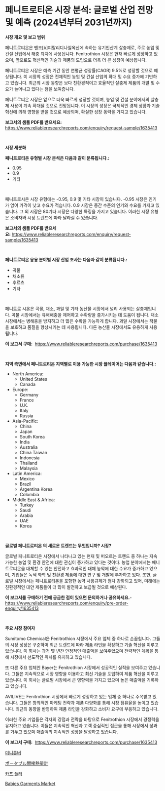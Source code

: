 <p><h1>페니트로티온 시장 분석: 글로벌 산업 전망 및 예측 (2024년부터 2031년까지)</h1></p><p><strong>시장 개요 및 보고 범위</strong></p>
<p><p>페니트로티온은 벤조[b]피랄리디나일옥신에 속하는 유기인산계 살충제로, 주로 농업 및 건설 산업에서 해충 퇴치에 사용됩니다. Fenitrothion 시장은 현재 빠르게 성장하고 있으며, 앞으로도 혁신적인 기술과 제품의 도입으로 더욱 더 큰 성장이 예상됩니다.</p><p>페니트로티온 시장은 예측 기간 동안 연평균 성장률(CAGR) 9.5%로 성장할 것으로 예상됩니다. 이 시장의 성장은 전체적인 농업 및 건설 산업의 확대 및 수요 증가에 기반하고 있습니다. 최근의 시장 동향은 보다 친환경적이고 효율적인 살충제 제품의 개발 및 수요가 늘어나고 있다는 점을 보여줍니다.</p><p>페니트로티온 시장은 앞으로 더욱 빠르게 성장할 것이며, 농업 및 건설 분야에서의 살충제 사용이 계속 확대될 것으로 전망됩니다. 이 시장의 성장은 국제적인 경제 상황과 기술 혁신에 의해 영향을 받을 것으로 예상되며, 확실한 성장 동력을 가지고 있습니다.</p></p>
<p><strong>보고서의 샘플 PDF를 받으세요:</strong> <a href="https://www.reliableresearchreports.com/enquiry/request-sample/1635413">https://www.reliableresearchreports.com/enquiry/request-sample/1635413</a></p>
<p>&nbsp;</p>
<p><strong>시장 세분화</strong></p>
<p><strong>페니트로티온 유형별 시장 분석은 다음과 같이 분류됩니다.:</strong></p>
<p><ul><li>0.95</li><li>0.9</li><li>기타</li></ul></p>
<p>&nbsp;</p>
<p><p>페니트로시온 시장 유형에는 -0.95, 0.9 및 기타 시장이 있습니다. -0.95 시장은 인기가 없어 가격이 낮고 수요가 적습니다. 0.9 시장은 중간 수준의 인기와 수요를 가지고 있습니다. 그 외 시장은 80기타 시장은 다양한 특징을 가지고 있습니다. 이러한 시장 유형은 소비자와 시장 트렌드에 따라 달라질 수 있습니다.</p></p>
<p><strong>보고서의 샘플 PDF를 받으세요:</strong>&nbsp;<a href="https://www.reliableresearchreports.com/enquiry/request-sample/1635413">https://www.reliableresearchreports.com/enquiry/request-sample/1635413</a></p>
<p>&nbsp;</p>
<p><strong> 페니트로티온 응용 분야별 시장 산업 조사는 다음과 같이 분류됩니다.:</strong></p>
<p><ul><li>곡물</li><li>채소류</li><li>후르츠</li><li>기타</li></ul></p>
<p>&nbsp;</p>
<p><p>페니트로 시온은 곡물, 채소, 과일 및 기타 농산물 시장에서 널리 사용되는 살충제입니다. 곡물 시장에서는 유해해충을 제어하고 수확량을 증가시키는 데 도움이 됩니다. 채소 시장에서는 병해충을 방지하고 더 많은 수확을 가능하게 합니다. 과일 시장에서는 작물을 보호하고 품질을 향상시키는 데 사용됩니다. 다른 농산물 시장에서도 유용하게 사용됩니다.</p></p>
<p><strong>이 보고서 구매:</strong>&nbsp; <a href="https://www.reliableresearchreports.com/purchase/1635413">https://www.reliableresearchreports.com/purchase/1635413</a></p>
<p>&nbsp;</p>
<p><strong>지역 측면에서 페니트로티온 지역별로 이용 가능한 시장 플레이어는 다음과 같습니다.:</strong></p>
<p><ul>
    <li>
        North America:
        <ul>
            <li>United States</li>
            <li>Canada</li>
        </ul>
    </li>
    <li>
        Europe:
        <ul>
            <li>Germany</li>
            <li>France</li>
            <li>U.K.</li>
            <li>Italy</li>
            <li>Russia</li>
        </ul>
    </li>
    <li>
        Asia-Pacific:
        <ul>
            <li>China</li>
            <li>Japan</li>
            <li>South Korea</li>
            <li>India</li>
            <li>Australia</li>
            <li>China Taiwan</li>
            <li>Indonesia</li>
            <li>Thailand</li>
            <li>Malaysia</li>
        </ul>
    </li>
    <li>
        Latin America:
        <ul>
            <li>Mexico</li>
            <li>Brazil</li>
            <li>Argentina Korea</li>
            <li>Colombia</li>
        </ul>
    </li>
    <li>
        Middle East & Africa:
        <ul>
            <li>Turkey</li>
            <li>Saudi</li>
            <li>Arabia</li>
            <li>UAE</li>
            <li>Korea</li>
        </ul>
    </li>
    </ul></p>
<p>&nbsp;</p>
<p><strong>글로벌 페니트로티온 의 새로운 트렌드는 무엇입니까? 시장?</strong></p>
<p><p>글로벌 페니트로티온 시장에서 나타나고 있는 현재 및 떠오르는 트렌드 중 하나는 지속 가능한 농업 및 환경 안전에 대한 관심이 증가하고 있다는 것이다. 농업 분야에서는 페니트로티온을 대체할 수 있는 안전하고 효과적인 대체 농약에 대한 수요가 증가하고 있으며, 기업들은 녹색 화학 및 친환경 제품에 대한 연구 및 개발에 투자하고 있다. 또한, 글로벌 시장에서는 페니트로티온을 포함한 농약 사용규제가 점차 강화되고 있어, 미래에는 친환경적인 대안 제품들이 더 많이 발전하고 보급될 것으로 예상된다.</p></p>
<p><strong>이 보고서를 구매하기 전에 궁금한 점이 있으면 문의하거나 공유하세요.</strong>- <a href="https://www.reliableresearchreports.com/enquiry/pre-order-enquiry/1635413">https://www.reliableresearchreports.com/enquiry/pre-order-enquiry/1635413</a></p>
<p>&nbsp;</p>
<p><strong>주요 시장 참여자</strong></p>
<p><p>Sumitomo Chemical은 Fenitrothion 시장에서 주요 업체 중 하나로 손꼽힙니다. 그들의 시장 성장은 꾸준하며 최근 트렌드에 따라 제품 라인을 확장하고 기술 혁신을 이루고 있습니다. 이 회사는 과거 몇 년간 안정적인 매출액을 보여주었으며 전략적인 계획을 통해 시장에서 선도적인 위치를 유지하고 있습니다.</p><p>또 다른 주요 업체인 Bayer는 Fenitrothion 시장에서 성공적인 실적을 보여주고 있습니다. 그들은 지속적으로 시장 영향을 이용하고 최신 기술을 도입하여 제품 혁신을 이루고 있습니다. 이 회사는 글로벌 시장에서 큰 영향력을 가지고 있으며 높은 매출액을 기록하고 있습니다.</p><p>AVILIVE는 Fenitrothion 시장에서 빠르게 성장하고 있는 업체 중 하나로 주목받고 있습니다. 그들은 창의적인 마케팅 전략과 제품 다양화를 통해 시장 점유율을 높이고 있습니다. 최근의 동향을 반영하여 제품 라인을 강화하고 소비자 요구에 부응하고 있습니다.</p><p>이러한 주요 기업들은 각자의 강점과 전략을 바탕으로 Fenitrothion 시장에서 경쟁력을 유지하고 있습니다. 이들은 지속적인 혁신과 고객 중심적인 접근을 통해 시장에서 성과를 거두고 있으며 매출액의 지속적인 성장을 달성하고 있습니다.</p></p>
<p><strong>이 보고서 구매:</strong>&nbsp;&nbsp;<a href="https://www.reliableresearchreports.com/purchase/1635413">https://www.reliableresearchreports.com/purchase/1635413</a></p>
<p><p><a href="https://github.com/akzkkws047661437/Market-Research-Report-List-1/blob/main/81785017135.md">미니튜버</a></p><p><a href="https://github.com/xemfu2379520/Market-Research-Report-List-1/blob/main/93823077712.md">ポータブル間接熱量計</a></p><p><a href="https://medium.com/@arthuralety6767836754/%EC%86%A1%EC%95%84%EC%A7%80-%EC%9E%A1%EC%95%84%EB%8B%B9%EA%B8%B0%EB%8A%94-%EB%8F%84%EA%B5%AC-%EC%8B%9C%EC%9E%A5-%EB%B3%B4%EA%B3%A0%EC%84%9C%EB%8A%94-%EC%9D%B4-%EC%8B%9C%EC%9E%A5%EC%9D%98-%EC%B5%9C%EA%B7%BC-%EB%8F%99%ED%96%A5%EA%B3%BC-%EC%84%B1%EC%9E%A5-%EA%B8%B0%ED%9A%8C%EB%A5%BC-%EB%B3%B4%EC%97%AC%EC%A4%8D%EB%8B%88%EB%8B%A4-55b3a9473038">카프 풀러</a></p><p><a href="https://github.com/ChiragRP21/Market-Research-Report-List-3/blob/main/babies-garments-market.md">Babies Garments Market</a></p></p>
